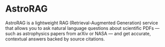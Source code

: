 # AstroRAG
AstroRAG is a lightweight RAG (Retrieval-Augmented Generation) service that allows you to ask natural language questions about scientific PDFs — such as astrophysics papers from arXiv or NASA — and get accurate, contextual answers backed by source citations.
